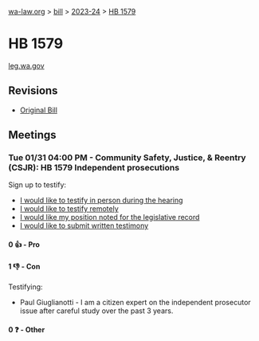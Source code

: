 [wa-law.org](/) > [bill](/bill/) > [2023-24](/bill/2023-24/) > [HB 1579](/bill/2023-24/hb/1579/)

# HB 1579
[leg.wa.gov](https://app.leg.wa.gov/billsummary?BillNumber=1579&Year=2023&Initiative=false)

## Revisions
* [Original Bill](1/)

## Meetings
### Tue 01/31 04:00 PM - Community Safety, Justice, & Reentry (CSJR): HB 1579 Independent prosecutions
Sign up to testify:
* [I would like to testify in person during the hearing](https://app.leg.wa.gov/csi/Testifier/Add?chamber=House&mId=30609&aId=150283&caId=20925&tId=1)
* [I would like to testify remotely](https://app.leg.wa.gov/csi/Testifier/Add?chamber=House&mId=30609&aId=150283&caId=20925&tId=2)
* [I would like my position noted for the legislative record](https://app.leg.wa.gov/csi/Testifier/Add?chamber=House&mId=30609&aId=150283&caId=20925&tId=3)
* [I would like to submit written testimony](https://app.leg.wa.gov/csi/Testifier/Add?chamber=House&mId=30609&aId=150283&caId=20925&tId=4)

#### 0 👍 - Pro

#### 1 👎 - Con
Testifying:
* Paul Giuglianotti - I am a citizen expert on the independent prosecutor issue after careful study over the past 3 years.

#### 0 ❓ - Other
